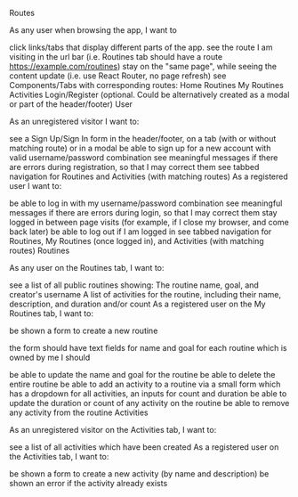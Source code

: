 Routes

As any user when browsing the app, I want to

click links/tabs that display different parts of the app.
see the route I am visiting in the url bar (i.e. Routines tab should have a route https://example.com/routines)
stay on the "same page", while seeing the content update (i.e. use React Router, no page refresh)
see Components/Tabs with corresponding routes:
Home
Routines
My Routines
Activities
Login/Register (optional. Could be alternatively created as a modal or part of the header/footer)
User

As an unregistered visitor I want to:

see a Sign Up/Sign In form in the header/footer, on a tab (with or without matching route) or in a modal
be able to sign up for a new account with valid username/password combination
see meaningful messages if there are errors during registration, so that I may correct them
see tabbed navigation for Routines and Activities (with matching routes)
As a registered user I want to:

be able to log in with my username/password combination
see meaningful messages if there are errors during login, so that I may correct them
stay logged in between page visits (for example, if I close my browser, and come back later)
be able to log out if I am logged in
see tabbed navigation for Routines, My Routines (once logged in), and Activities (with matching routes)
Routines

As any user on the Routines tab, I want to:

see a list of all public routines showing:
The routine name, goal, and creator's username
A list of activities for the routine, including their name, description, and duration and/or count
As a registered user on the My Routines tab, I want to:

be shown a form to create a new routine

the form should have text fields for name and goal
for each routine which is owned by me I should

be able to update the name and goal for the routine
be able to delete the entire routine
be able to add an activity to a routine via a small form which has a dropdown for all activities, an inputs for count and duration
be able to update the duration or count of any activity on the routine
be able to remove any activity from the routine
Activities

As an unregistered visitor on the Activities tab, I want to:

see a list of all activities which have been created
As a registered user on the Activities tab, I want to:

be shown a form to create a new activity (by name and description)
be shown an error if the activity already exists

